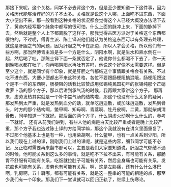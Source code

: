 那接下来呢，这个关格，同学不必去背这个方，但是至少要知道一下这件事，因为关格历代能够治疗好的方子不太多。关格就是说这个人哪，上面吃不进东西，下面大小便出不来，那一般看到这种关格的状况都会觉得这个人已经大概没办法活下去了，黄帝内经写那个脉象中都写的很可怕，什么上面的脉冲上来，下面的脉掉下去，然后就是整个人上下都离脱了这样子，那我觉得古医方派对于关格这个东西都很怕的，不过呢，傅青主派、陈士铎派他们就认为关格这东西可以有条理去处理，就这是肝胆之气的问题，因为肝胆之气卡在那边，所以人才会关格，所以他们有一些方啊，那当然傅青主派是多一个方是什么，阴阳水啊，就是生水和熟水倒在一起，然后喝了吐，那陈士铎下面一条就否定了，他说你什么都喝不下去了，你一天到晚喝水都在吐了，你再喝阴阳水再吐有差吗，他说这个好像不太需要这样。但是至少这个，就是同学有个印象，就是肝胆之气郁结这个事情跟关格会有关系。不过吃不进东西，大便小便都出不来这种关格，各位不要跟肠梗阻搞混哦，肠梗阻跟这个是不一样的东西啊，肠梗阻的话我比较赞成用张锡纯民国初年的张锡纯那个芒硝煮萝卜汤的那个方子，那以后讲到承气汤的时候，我再跟大家讲这个方子。
那再来，虚劳发热其实就是一个补中益气汤的结构啦，那这个也没有什么太多的疑问，那发热到太严重，就是发热到血分的话，就单吃逍遥散，或加味逍遥散，发热到骨头，时方的那个结构啊，鳖甲啊、知母啊、青蒿啊、牡丹皮啊，二黄，那就柴胡清骨散，同学知道一下就好。那后面的两个方子，什么阴虚火动啊什么什么的，参考一下就好。
还有从前我们讲到，有些人他的病是白天比较严重或者是晚上比较严重，那个方子我也选过陈士铎的方给同学嘛，那这个我就没有在讲义里面重复了，不过那个他基本上也是有一种，也用柴胡啊，什么鳖甲，也有一点关系到少阳，所以我们现在上过的课，刚刚我们上过的课呢，就是这些内容，细节同学可能不必记，反正临时需要再来翻书都可以，主要是我们大家要知道说，肝胆之气郁结不通的时候，他可能关系到这么多的事情，就是吃不下拉不出来，有可能有关系，那肠胃不舒服有可能有关系，吃饭就拉肚子可能有关系，然后全身痛也可能有关系，发花痴也可能有关系，虚劳也有可能有关系，啊，这是左胁痛，还有什么什么淋巴啊，乳房啊，五十肩哪，都有可能有关系，就是这一整串的可能的相连的点，那至少我们有一个印象。那我们下一堂课就可以回归正轨了，继续上伤寒论。

